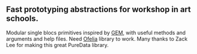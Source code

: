 ## Fast prototyping abstractions for workshop in art schools.

Modular single blocs primitives inspired by [GEM](https://puredata.info/downloads/gem), with useful methods and arguments and help files.
Need [Ofelia](https://github.com/cuinjune/Ofelia) library to work.
Many thanks to Zack Lee for making this great PureData library.
